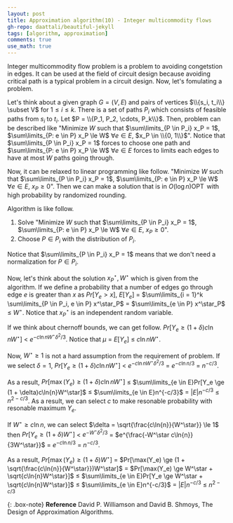 ```yaml
---
layout: post
title: Approximation algorithm(10) - Integer multicommodity flows
gh-repo: daattali/beautiful-jekyll
tags: [algorithm, approximation]
comments: true
use_math: true
---
```


Integer multicommodity flow problem is a problem to avoiding congetstion in edges.
It can be used at the field of circuit design because avoiding critical path is a typical problem in a circuit design.
Now, let's fomulating a problem.

Let's think about a given graph $G = (V,E)$ and pairs of vertices $\\{s_i, t_i\\} \subset V$ for $1 \le i \le k$.
There is a set of paths $P_i$ which consists of feasible paths from $s_i$ to $t_i$.
Let $P = \\{P_1, P_2, \cdots, P_k\\}$.
Then, problem can be described like "Minimize $W$ such that $\sum\limits_{P \in P_i} x_P = 1$, $\sum\limits_{P: e \in P} x_P \le W$ $\forall e \in E$, $x_P \in \\{0, 1\\}$".
Notice that $\sum\limits_{P \in P_i} x_P = 1$ forces to choose one path and $\sum\limits_{P: e \in P} x_P \le W$ $\forall e \in E$ forces to limits each edges to have at most $W$ paths going through.

Now, it can be relaxed to linear programming like follow.
"Minimize $W$ such that $\sum\limits_{P \in P_i} x_P = 1$, $\sum\limits_{P: e \in P} x_P \le W$ $\forall e \in E$, $x_P \ge 0$".
Then we can make a solution that is in $O(\log{n})\operatorname{OPT}$ with high probability by randomized rounding.

Algorithm is like follow.
1. Solve "Minimize $W$ such that $\sum\limits_{P \in P_i} x_P = 1$, $\sum\limits_{P: e \in P} x_P \le W$ $\forall e \in E$, $x_P \ge 0$".
2. Choose $P \in P_i$ with the distribution of $P_i$.

Notice that $\sum\limits_{P \in P_i} x_P = 1$ means that we don't need a normalization for $P \in P_i$.

Now, let's think about the solution $x^\star_P, W^\star$ which is given from the algorithm.
If we define a probability that a number of edges go through edge $e$ is greater than $x$ as $Pr[Y_e > x]$,
$E[Y_e]$ $=$ $\sum\limits_{i = 1}^k \sum\limits_{P \in P_i, e \in P} x^\star_P$ $=$ $\sum\limits_{e \in P} x^\star_P$ $\le$ $W^\star$.
Notice that $x^\star_P$ is an independent random variable.

If we think about chernoff bounds, we can get follow.
$Pr[Y_e \ge (1 + \delta)c\ln{n}W^\star]$ $<$ $e^{-c\ln{n}W^\star\delta^2/3}$.
Notice that $\mu$ $=$ $E[Y_e]$ $\le$ $c\ln{n}W^\star$.

Now, $W^\star \ge 1$ is not a hard assumption from the requirement of problem.
If we select $\delta = 1$, $Pr[Y_e \ge (1 + \delta)c\ln{n}W^\star]$ $<$ $e^{-c\ln{n}W^\star\delta^2/3}$ $=$ $e^{-c\ln{n}/3}$ $=$ $n^{-c/3}$.

As a result, $Pr[\max(Y_e) \ge (1 + \delta)c\ln{n}W^\star]$ $\le$ 
$\sum\limits_{e \in E}Pr[Y_e \ge (1 + \delta)c\ln{n}W^\star]$ $\le$
$\sum\limits_{e \in E}n^{-c/3}$ $=$ $|E|n^{-c/3}$ $\le$ $n^{2-c/3}$.
As a result, we can select $c$ to make resonable probability with resonable maximum $Y_e$.

If $W^\star \ge c\ln{n}$, we can select $\delta = \sqrt{\frac{c\ln{n}}{W^\star}} \le 1$ then
$Pr[Y_e \ge (1 + \delta)W^\star]$ $<$ 
$e^{-W^\star\delta^2/3}$ $=$ 
$e^{\frac{-W^\star c\ln{n}}{3W^\star}}$ $=$
$e^{-c\ln{n}/3}$ $=$ $n^{-c/3}$.

As a result, $Pr[\max(Y_e) \ge (1 + \delta)W^\star]$ $=$
$Pr[\max(Y_e) \ge (1 + \sqrt{\frac{c\ln{n}}{W^\star}})W^\star]$ $=$
$Pr[\max(Y_e) \ge W^\star + \sqrt{c\ln{n}W^\star}]$ $\le$
$\sum\limits_{e \in E}Pr[Y_e \ge W^\star + \sqrt{c\ln{n}W^\star}]$ $\le$
$\sum\limits_{e \in E}n^{-c/3}$ $=$
$|E|n^{-c/3}$ $\le$
$n^{2-c/3}$

{: .box-note}
**Reference** David P. Williamson and David B. Shmoys, The Design of Approximation Algorithms.